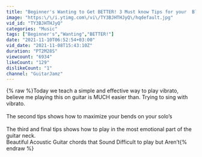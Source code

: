 ```yaml
---
title: "Beginner's Wanting to Get BETTER! 3 Must know Tips for your  Blues  Solo’s"
image: "https:\/\/i.ytimg.com\/vi\/TY3BJHTHJyQ\/hqdefault.jpg"
vid_id: "TY3BJHTHJyQ"
categories: "Music"
tags: ["Beginner's","Wanting","BETTER!"]
date: "2021-11-10T06:52:54+03:00"
vid_date: "2021-11-08T15:43:10Z"
duration: "PT2M28S"
viewcount: "6934"
likeCount: "129"
dislikeCount: "1"
channel: "GuitarJamz"
---
```

{% raw %}Today we teach a simple and effective way to play vibrato, believe me playing this on guitar is MUCH easier than. Trying to sing with vibrato.<br /><br />The second tips shows how to maximize your bends on your solo’s<br /><br />The third and final tips shows how to play in the most emotional part of the guitar neck.<br />Beautiful Acoustic Guitar chords that Sound Difficult to play but Aren’t{% endraw %}

